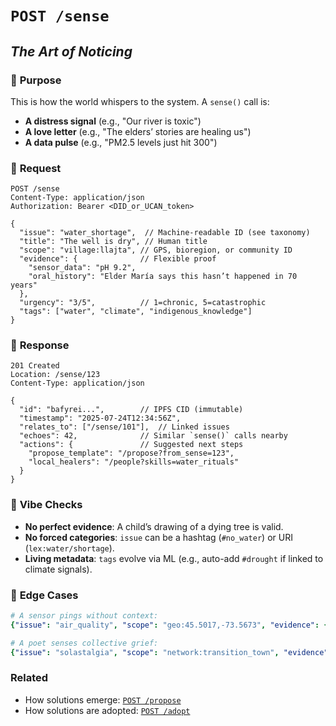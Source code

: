 # `POST /sense`  
## *The Art of Noticing*  

### 🌱 **Purpose**  
This is how the world whispers to the system. A `sense()` call is:  
- **A distress signal** (e.g., "Our river is toxic")  
- **A love letter** (e.g., "The elders’ stories are healing us")  
- **A data pulse** (e.g., "PM2.5 levels just hit 300")  

### 📮 **Request**  
```http
POST /sense
Content-Type: application/json
Authorization: Bearer <DID_or_UCAN_token>

{
  "issue": "water_shortage",  // Machine-readable ID (see taxonomy)
  "title": "The well is dry", // Human title
  "scope": "village:llajta", // GPS, bioregion, or community ID  
  "evidence": {              // Flexible proof
    "sensor_data": "pH 9.2", 
    "oral_history": "Elder María says this hasn’t happened in 70 years"
  },
  "urgency": "3/5",          // 1=chronic, 5=catastrophic
  "tags": ["water", "climate", "indigenous_knowledge"]
}
```

### 🌊 **Response**  
```http
201 Created
Location: /sense/123
Content-Type: application/json

{
  "id": "bafyrei...",        // IPFS CID (immutable)
  "timestamp": "2025-07-24T12:34:56Z",
  "relates_to": ["/sense/101"],  // Linked issues
  "echoes": 42,              // Similar `sense()` calls nearby
  "actions": {               // Suggested next steps
    "propose_template": "/propose?from_sense=123",
    "local_healers": "/people?skills=water_rituals"
  }
}
```

### 🧠 **Vibe Checks**  
- **No perfect evidence**: A child’s drawing of a dying tree is valid.  
- **No forced categories**: `issue` can be a hashtag (`#no_water`) or URI (`lex:water/shortage`).  
- **Living metadata**: `tags` evolve via ML (e.g., auto-add `#drought` if linked to climate signals).  

### 🚧 **Edge Cases**  
```yaml
# A sensor pings without context:
{"issue": "air_quality", "scope": "geo:45.5017,-73.5673", "evidence": {"pm2.5": 300}}

# A poet senses collective grief:
{"issue": "solastalgia", "scope": "network:transition_town", "evidence": {"poem": "..."}}
```

### Related  
- How solutions emerge: [`POST /propose`](./propose.md)  
- How solutions are adopted: [`POST /adopt`](./adopt.md)  
